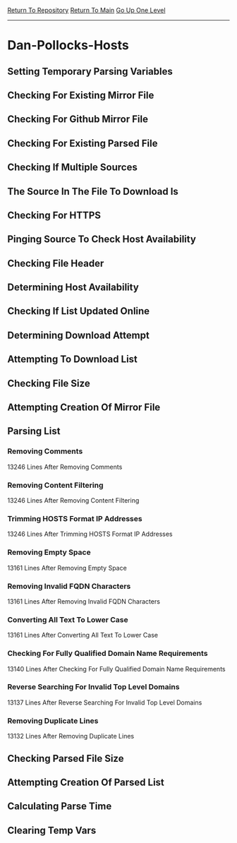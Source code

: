 [Return To Repository](https://github.com/deathbybandaid/piholeparser/)
[Return To Main](https://github.com/deathbybandaid/piholeparser/blob/master/RecentRunLogs/Mainlog.md)
[Go Up One Level](https://github.com/deathbybandaid/piholeparser/blob/master/RecentRunLogs/TopLevelScripts/30-Processing-Blacklists.md)
____________________________________
# Dan-Pollocks-Hosts
## Setting Temporary Parsing Variables
## Checking For Existing Mirror File
## Checking For Github Mirror File
## Checking For Existing Parsed File
## Checking If Multiple Sources
## The Source In The File To Download Is
## Checking For HTTPS
## Pinging Source To Check Host Availability
## Checking File Header
## Determining Host Availability
## Checking If List Updated Online
## Determining Download Attempt
## Attempting To Download List
## Checking File Size
## Attempting Creation Of Mirror File
## Parsing List
### Removing Comments
13246 Lines After Removing Comments
### Removing Content Filtering
13246 Lines After Removing Content Filtering
### Trimming HOSTS Format IP Addresses
13246 Lines After Trimming HOSTS Format IP Addresses
### Removing Empty Space
13161 Lines After Removing Empty Space
### Removing Invalid FQDN Characters
13161 Lines After Removing Invalid FQDN Characters
### Converting All Text To Lower Case
13161 Lines After Converting All Text To Lower Case
### Checking For Fully Qualified Domain Name Requirements
13140 Lines After Checking For Fully Qualified Domain Name Requirements
### Reverse Searching For Invalid Top Level Domains
13137 Lines After Reverse Searching For Invalid Top Level Domains
### Removing Duplicate Lines
13132 Lines After Removing Duplicate Lines
## Checking Parsed File Size
## Attempting Creation Of Parsed List
## Calculating Parse Time
## Clearing Temp Vars
